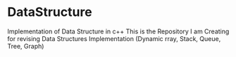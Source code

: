 # DataStructure
Implementation of Data Structure in c++
This is the Repository I am Creating for revising Data Structures Implementation (Dynamic rray, Stack, Queue, Tree, Graph)
